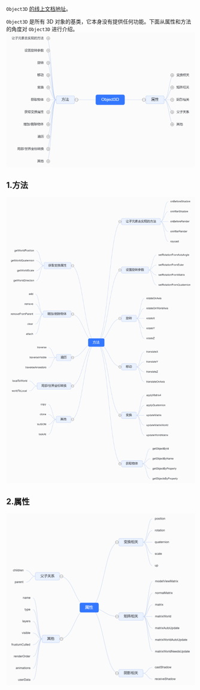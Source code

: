 `Object3D` [的线上文档地址](https://threejs.org/docs/?q=object#api/zh/core/Object3D)。

`Object3D` 是所有 3D 对象的基类，它本身没有提供任何功能。下面从属性和方法的角度对 `Object3D` 进行介绍。
<img src ='../../img/Object3D.png'>

## 1.方法
<img src ='../../img/Object3D-方法.png'>

## 2.属性
<img src ='../../img/Object3D-属性.png'>
